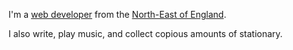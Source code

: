 I'm a [web developer](https://lovecomputer.net) from the [North-East of England](https://en.wikipedia.org/wiki/North_East_England).

I also write, play music, and collect copious amounts of stationary.
